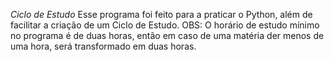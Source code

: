 *Ciclo de Estudo*
Esse programa foi feito para a praticar o Python, além de facilitar a criação de um Ciclo de Estudo.
OBS: O horário de estudo mínimo no programa é de duas horas, então em caso de uma matéria der menos de uma hora, será transformado em duas horas.